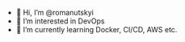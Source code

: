 - 👋 Hi, I’m @romanutskyi
- 👀 I’m interested in DevOps
- 🌱 I’m currently learning Docker, CI/CD, AWS etc.

<!---
romanutskyi/romanutskyi is a ✨ special ✨ repository because its `README.md` (this file) appears on your GitHub profile.
You can click the Preview link to take a look at your changes.
--->
